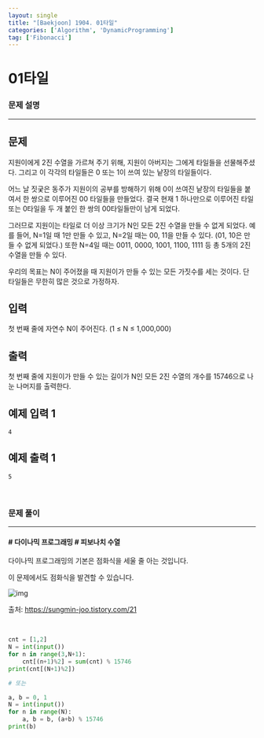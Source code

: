 ```yaml
---
layout: single
title: "[Baekjoon] 1904. 01타일"
categories: ['Algorithm', 'DynamicProgramming']
tag: ['Fibonacci']
---
```




# 01타일

### 문제 설명

---

## 문제

지원이에게 2진 수열을 가르쳐 주기 위해, 지원이 아버지는 그에게 타일들을 선물해주셨다. 그리고 이 각각의 타일들은 0 또는 1이 쓰여 있는 낱장의 타일들이다.

어느 날 짓궂은 동주가 지원이의 공부를 방해하기 위해 0이 쓰여진 낱장의 타일들을 붙여서 한 쌍으로 이루어진 00 타일들을 만들었다. 결국 현재 1 하나만으로 이루어진 타일 또는 0타일을 두 개 붙인 한 쌍의 00타일들만이 남게 되었다.

그러므로 지원이는 타일로 더 이상 크기가 N인 모든 2진 수열을 만들 수 없게 되었다. 예를 들어, N=1일 때 1만 만들 수 있고, N=2일 때는 00, 11을 만들 수 있다. (01, 10은 만들 수 없게 되었다.) 또한 N=4일 때는 0011, 0000, 1001, 1100, 1111 등 총 5개의 2진 수열을 만들 수 있다.

우리의 목표는 N이 주어졌을 때 지원이가 만들 수 있는 모든 가짓수를 세는 것이다. 단 타일들은 무한히 많은 것으로 가정하자.

## 입력

첫 번째 줄에 자연수 N이 주어진다. (1 ≤ N ≤ 1,000,000)

## 출력

첫 번째 줄에 지원이가 만들 수 있는 길이가 N인 모든 2진 수열의 개수를 15746으로 나눈 나머지를 출력한다.

## 예제 입력 1 

```
4
```

## 예제 출력 1 

```
5
```

<br>

### 문제 풀이

---

#### \# 다이나믹 프로그래밍 \# 피보나치 수열

다이나믹 프로그래밍의 기본은 점화식을 세울 줄 아는 것입니다. 

이 문제에서도 점화식을 발견할 수 있습니다. 

![img](https://blog.kakaocdn.net/dn/qQk1s/btqytsj3Uw8/rIuKwJMzvERv3dQOsWnU3k/img.png)

출처: https://sungmin-joo.tistory.com/21

<br>

```python
cnt = [1,2]
N = int(input())
for n in range(3,N+1):
    cnt[(n+1)%2] = sum(cnt) % 15746
print(cnt[(N+1)%2])

# 또는

a, b = 0, 1
N = int(input())
for n in range(N):
    a, b = b, (a+b) % 15746
print(b)
```

